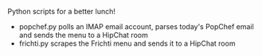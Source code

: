 Python scripts for a better lunch!

- popchef.py polls an IMAP email account, parses today's PopChef email and sends the menu to a HipChat room
- frichti.py scrapes the Frichti menu and sends it to a HipChat room
